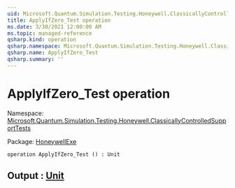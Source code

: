 ```yaml
---
uid: Microsoft.Quantum.Simulation.Testing.Honeywell.ClassicallyControlledSupportTests.ApplyIfZero_Test
title: ApplyIfZero_Test operation
ms.date: 3/30/2021 12:00:00 AM
ms.topic: managed-reference
qsharp.kind: operation
qsharp.namespace: Microsoft.Quantum.Simulation.Testing.Honeywell.ClassicallyControlledSupportTests
qsharp.name: ApplyIfZero_Test
qsharp.summary: ''
---
```


# ApplyIfZero_Test operation

Namespace: [Microsoft.Quantum.Simulation.Testing.Honeywell.ClassicallyControlledSupportTests](xref:Microsoft.Quantum.Simulation.Testing.Honeywell.ClassicallyControlledSupportTests)

Package: [HoneywellExe](https://nuget.org/packages/HoneywellExe)




```qsharp
operation ApplyIfZero_Test () : Unit
```


## Output : [Unit](xref:microsoft.quantum.lang-ref.unit)

